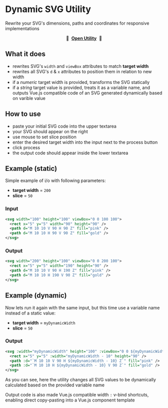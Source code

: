 # Dynamic SVG Utility

Rewrite your SVG's dimensions, paths and coordinates for responsive implementations

<p align="center">🚀&nbsp;&nbsp;<b><a href="https://gvguy.github.io/dynamic-svg-utility/">Open Utility</a></b>&nbsp;&nbsp;🚀</p>

## What it does

- rewrites SVG's `width` and `viewBox` attributes to match **target width**
- rewrites all SVG's `d` & `x` attributes to position them in relation to new width
- if a *numeric* target width is provided, transforms the SVG statically
- if a *string* target value is provided, treats it as a variable name, and outputs Vue.js compatible code of an SVG generated dynamically based on varible value

## How to use

- paste your initial SVG code into the upper textarea
- your SVG should appear on the right
- use mouse to set slice position
- enter the desired target width into the input next to the process button
- click process
- the output code should appear inside the lower textarea

## Example (static)

Simple example of i/o with following parameters:
- **target width** = `200`
- **slice** = `50`

### Input
```xml
<svg width="100" height="100" viewBox="0 0 100 100">
  <rect x="5" y="5" width="90" height="90" />
  <path d="M 10 10 V 90 H 90 Z" fill="pink" />
  <path d="M 10 10 H 90 V 90 Z" fill="gold" />
</svg>
```

### Output
```xml
<svg width="200" height="100" viewBox="0 0 200 100">
  <rect x="5" y="5" width="190" height="90" />
  <path d="M 10 10 V 90 H 190 Z" fill="pink" />
  <path d="M 10 10 H 190 V 90 Z" fill="gold" />
</svg>
```

## Example (dynamic)

Now lets run it again with the same input, but this time use a variable name instead of a static value:
- **target width** = `myDynamicWidth`
- **slice** = `50`

### Output
```xml
<svg :width="myDynamicWidth" height="100" :viewBox="0 0 ${myDynamicWidth} 100">
  <rect x="5" y="5" :width="myDynamicWidth - 10" height="90" />
  <path :d="`M 10 10 V 90 H ${myDynamicWidth - 10} Z`" fill="pink" />
  <path :d="`M 10 10 H ${myDynamicWidth - 10} V 90 Z`" fill="gold" />
</svg>
```

As you can see, here the utility changes all SVG values to be dynamically calculated based on the provided variable name

Output code is also made Vue.js compatible width `:` v-bind shortcuts, enabling direct copy-pasting into a Vue.js component template
